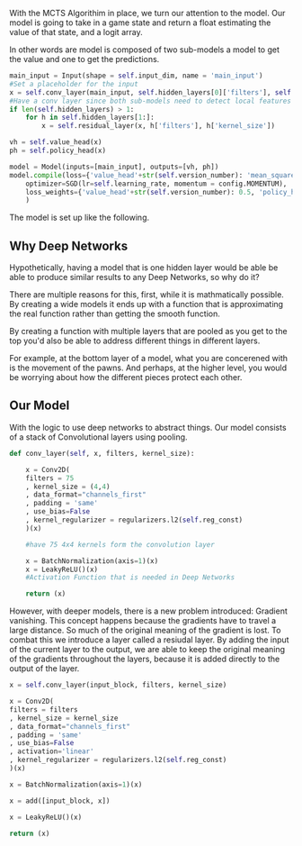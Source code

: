 With the MCTS Algorithim in place, we turn our attention to the model.
Our model is going to take in a game state and return a float estimating the value of that state, and a logit array.

In other words are model is composed of two sub-models a model to get the value and one to get the predictions.

```python
main_input = Input(shape = self.input_dim, name = 'main_input')
#Set a placeholder for the input
x = self.conv_layer(main_input, self.hidden_layers[0]['filters'], self.hidden_layers[0]['kernel_size'])
#Have a conv layer since both sub-models need to detect local features for it to be successful
if len(self.hidden_layers) > 1:
	for h in self.hidden_layers[1:]:
		x = self.residual_layer(x, h['filters'], h['kernel_size'])

vh = self.value_head(x)
ph = self.policy_head(x)

model = Model(inputs=[main_input], outputs=[vh, ph])
model.compile(loss={'value_head'+str(self.version_number): 'mean_squared_error', 'policy_head'+str(self.version_number): softmax_cross_entropy_with_logits},
	optimizer=SGD(lr=self.learning_rate, momentum = config.MOMENTUM),	
	loss_weights={'value_head'+str(self.version_number): 0.5, 'policy_head'+str(self.version_number): 0.5}	
	)

```

The model is set up like the following.

## Why Deep Networks
Hypothetically, having a model that is one hidden layer would be able be able to produce similar results to any Deep Networks, so why do it?

There are multiple reasons for this, first, while it is mathmatically possible. By creating a wide models it ends up with a function that is approximating the real function rather than getting the smooth function.


By creating a function with multiple layers that are pooled as you get to the top you'd also be able to address different things in different layers.

For example, at the bottom layer of a model, what you are concerened with is the movement of the pawns.	And perhaps, at the higher level, you would be worrying about how the different pieces protect each other.

## Our Model
With the logic to use deep networks to abstract things. Our model consists of a stack of Convolutional layers using pooling.

```python
def conv_layer(self, x, filters, kernel_size):

	x = Conv2D(
	filters = 75
	, kernel_size = (4,4)
	, data_format="channels_first"
	, padding = 'same'
	, use_bias=False
	, kernel_regularizer = regularizers.l2(self.reg_const)
	)(x)

	#have 75 4x4 kernels form the convolution layer

	x = BatchNormalization(axis=1)(x)
	x = LeakyReLU()(x)
	#Activation Function that is needed in Deep Networks

	return (x)
```

However, with deeper models, there is a new problem introduced: Gradient vanishing. This concept happens because the gradients have to travel a large distance. So much of the original meaning of the gradient is lost. To combat this we introduce a layer called a resiudal layer. By adding the input of the current layer to the output, we are able to keep the original meaning of the gradients throughout the layers, because it is added directly to the output of the layer.


```python
x = self.conv_layer(input_block, filters, kernel_size)	

x = Conv2D(
filters = filters
, kernel_size = kernel_size
, data_format="channels_first"
, padding = 'same'
, use_bias=False
, activation='linear'
, kernel_regularizer = regularizers.l2(self.reg_const)
)(x)

x = BatchNormalization(axis=1)(x)

x = add([input_block, x])

x = LeakyReLU()(x)

return (x)
```